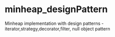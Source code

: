 minheap_designPattern
=====================

Minheap implementation with design patterns - iterator,strategy,decorator,filter, null object pattern

